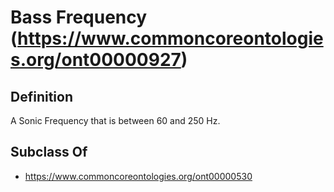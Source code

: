 # Bass Frequency (https://www.commoncoreontologies.org/ont00000927)

## Definition
A Sonic Frequency that is between 60 and 250 Hz.

## Subclass Of
- https://www.commoncoreontologies.org/ont00000530

